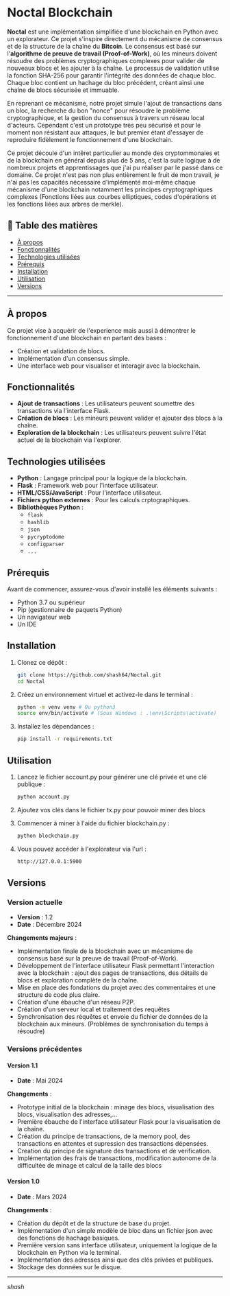 # Noctal Blockchain
 
 **Noctal** est une implémentation simplifiée d'une blockchain en Python avec un explorateur.
 Ce projet s'inspire directement du mécanisme de consensus et de la structure de la chaîne du **Bitcoin**. 
 Le consensus est basé sur l'**algorithme de preuve de travail (Proof-of-Work)**, où les mineurs doivent résoudre des problèmes cryptographiques complexes pour valider de nouveaux blocs 
 et les ajouter à la chaîne. 
 Le processus de validation utilise la fonction SHA-256 pour garantir l'intégrité des données de chaque bloc. Chaque bloc contient un hachage du bloc précédent, créant ainsi une chaîne de 
 blocs sécurisée et immuable. 

 En reprenant ce mécanisme, notre projet simule l'ajout de transactions dans un bloc, la recherche du bon "nonce" pour résoudre le problème cryptographique, et la gestion du consensus à 
 travers un réseau local d'acteurs. Cependant c'est un prototype très peu sécurisé et pour le moment non résistant aux attaques, le but premier étant d'essayer de reproduire fidèlement le 
 fonctionnement d'une blockchain.

 Ce projet découle d'un intêret particulier au monde des cryptommonaies et de la blockchain en général depuis plus de 5 ans, c'est la suite logique à de nombreux projets et apprentissages 
 que j'ai pu réaliser par le passé dans ce domaine.
 Ce projet n'est pas non plus entièrement le fruit de mon travail, je n'ai pas les capacités nécessaire d'implémenté moi-même chaque mécanisme 
 d'une blockchain notamment les principes cryptographiques complexes (Fonctions liées aux courbes elliptiques, codes d'opérations et les fonctions liées aux arbres de merkle).



## 📝 Table des matières

- [À propos](#À-propos)
- [Fonctionnalités](#fonctionnalités)
- [Technologies utilisées](#technologies-utilisées)
- [Prérequis](#prérequis)
- [Installation](#installation)
- [Utilisation](#utilisation)
- [Versions](#versions)

---

## À propos

Ce projet vise à acquérir de l'experience mais aussi à démontrer le fonctionnement d'une blockchain en partant des bases : 
- Création et validation de blocs.
- Implémentation d'un consensus simple.
- Une interface web pour visualiser et interagir avec la blockchain.

## Fonctionnalités

- **Ajout de transactions** : Les utilisateurs peuvent soumettre des transactions via l'interface Flask.
- **Création de blocs** : Les mineurs peuvent valider et ajouter des blocs à la chaîne.
- **Exploration de la blockchain** : Les utilisateurs peuvent suivre l'état actuel de la blockchain via l'explorer.

## Technologies utilisées

- **Python** : Langage principal pour la logique de la blockchain.
- **Flask** : Framework web pour l'interface utilisateur.
- **HTML/CSS/JavaScript** : Pour l'interface utilisateur.
- **Fichiers python externes** : Pour les calculs crptographiques.
- **Bibliothèques Python** : 
  - `flask`
  - `hashlib`
  - `json`
  - `pycryptodome`
  - `configparser`
  - `...`

## Prérequis

Avant de commencer, assurez-vous d'avoir installé les éléments suivants :

- Python 3.7 ou supérieur
- Pip (gestionnaire de paquets Python)
- Un navigateur web
- Un IDE

## Installation

1. Clonez ce dépôt :
   ```bash
   git clone https://github.com/shash64/Noctal.git
   cd Noctal

2. Créez un environnement virtuel et activez-le dans le terminal :
   ```bash
   python -m venv venv # Ou python3
   source env/bin/activate # (Sous Windows : .\env\Scripts\activate)

3. Installez les dépendances :
   ```bash
   pip install -r requirements.txt

## Utilisation

 1. Lancez le fichier account.py pour générer une clé privée et une clé publique :
    ```bash
    python account.py

 2. Ajoutez vos clés dans le fichier tx.py pour pouvoir miner des blocs

 3. Commencer à miner à l'aide du fichier blockchain.py :
    ```bash
    python blockchain.py

 4. Vous pouvez accéder à l'explorateur via l'url :
    ```bash
    http://127.0.0.1:5900


## Versions

### Version actuelle

- **Version** : 1.2
- **Date** : Décembre 2024

**Changements majeurs** :
- Implémentation finale de la blockchain avec un mécanisme de consensus basé sur la preuve de travail (Proof-of-Work).
- Développement de l'interface utilisateur Flask permettant l'interaction avec la blockchain : ajout des pages de transactions, des détails de blocs et exploration complète de la chaîne.
- Mise en place des fondations du projet avec des commentaires et une structure de code plus claire.
- Création d'une ébauche d'un réseau P2P.
- Création d'un serveur local et traitement des requêtes
- Synchronisation des réquêtes et envoie du fichier de données de la blockchain aux mineurs. (Problèmes de synchronisation du temps à résoudre)

### Versions précédentes

#### Version 1.1
- **Date** : Mai 2024

**Changements** :
- Prototype initial de la blockchain : minage des blocs, visualisation des blocs, visualisation des adresses,... 
- Première ébauche de l'interface utilisateur Flask pour la visualisation de la chaîne.
- Création du principe de transactions, de la memory pool, des transactions en attentes et supression des transactions dépensées.
- Creation du principe de signature des transactions et de verification.
- Implémentation des frais de transactions, modification autonome de la difficultée de minage et calcul de la taille des blocs

#### Version 1.0
- **Date** : Mars 2024

**Changements** :
- Création du dépôt et de la structure de base du projet.
- Implémentation d'un simple modèle de bloc dans un fichier json avec des fonctions de hachage basiques.
- Première version sans interface utilisateur, uniquement la logique de la blockchain en Python via le terminal.
- Implémentation des adresses ainsi que des clés privées et publiques.
- Stockage des données sur le disque.

---


*shash*


